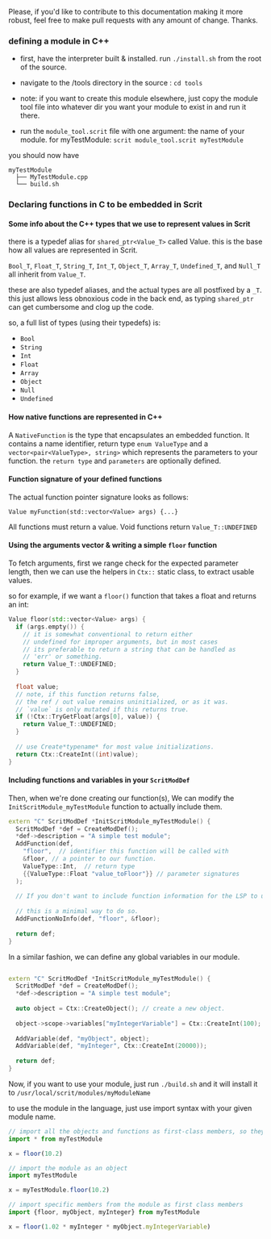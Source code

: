 
Please, if you'd like to contribute to this documentation making it more robust, feel free to make pull requests with any amount of change.
Thanks.


### defining a module in C++

- first, have the interpreter built & installed. run `./install.sh` from the root of the source.

- navigate to the /tools directory in the source : `cd tools`
- note: if you want to create this module elsewhere, just copy the module tool file into whatever dir you want your module to exist in and run it there.

- run the `module_tool.scrit` file with one argument: the name of your module. for myTestModule: `scrit module_tool.scrit myTestModule` 

you should now have
 
``` 
myTestModule
  ├── MyTestModule.cpp
  └── build.sh
```

### Declaring functions in C to be embedded in Scrit

#### Some info about the C++ types that we use to represent values in Scrit

there is a typedef alias for `shared_ptr<Value_T>` called Value.
this is the base how all values are represented in Scrit.

`Bool_T`, `Float_T`, `String_T`, `Int_T`, `Object_T`, `Array_T`, `Undefined_T`, and `Null_T` all inherit from `Value_T`.

these are also typedef aliases, and the actual types are all postfixed by a `_T`. this just allows less obnoxious code in the back end, as typing
`shared_ptr` can get cumbersome and clog up the code.

so, a full list of types (using their typedefs) is:

- `Bool`
- `String`
- `Int`
- `Float`
- `Array`
- `Object`
- `Null`
- `Undefined`

#### How native functions are represented in C++

A `NativeFunction` is the type that encapsulates an embedded function.
It contains a name identifier, return type `enum ValueType` and a
`vector<pair<ValueType>, string>` which represents the parameters
to your function. the `return type` and `parameters` are optionally defined.


#### Function signature of your defined functions
The actual function pointer signature looks as follows:

`Value myFunction(std::vector<Value> args) {...}`

All functions must return a value. Void functions return `Value_T::UNDEFINED`


#### Using the arguments vector & writing a simple `floor` function
To fetch arguments, first we range check for the expected parameter length,
then we can use the helpers in `Ctx::` static class, to extract usable values.

so for example, if we want a `floor()` function that takes a float and returns an int:

```cpp
Value floor(std::vector<Value> args) {
  if (args.empty()) {
    // it is somewhat conventional to return either
    // undefined for improper arguments, but in most cases 
    // its preferable to return a string that can be handled as
    // 'err' or something.
    return Value_T::UNDEFINED;
  }
  
  float value;
  // note, if this function returns false,
  // the ref / out value remains uninitialized, or as it was.
  // `value` is only mutated if this returns true.
  if (!Ctx::TryGetFloat(args[0], value)) {
    return Value_T::UNDEFINED;
  }
  
  // use Create*typename* for most value initializations.
  return Ctx::CreateInt((int)value);
}

```
  
#### Including functions and variables in your `ScritModDef`
Then, when we're done creating our function(s), We can modify the `InitScritModule_myTestModule` function to actually include them.

``` cpp
extern "C" ScritModDef *InitScritModule_myTestModule() {
  ScritModDef *def = CreateModDef();
  *def->description = "A simple test module";
  AddFunction(def,
    "floor",  // identifier this function will be called with
    &floor, // a pointer to our function.
    ValueType::Int,  // return type
    {{ValueType::Float "value_toFloor"}} // parameter signatures
  );
  
  // If you don't want to include function information for the LSP to use for auto complete etc
  
  // this is a minimal way to do so.
  AddFunctionNoInfo(def, "floor", &floor);
  
  return def;
}

```

In a similar fashion, we can define any global variables in our module.

```cpp

extern "C" ScritModDef *InitScritModule_myTestModule() {
  ScritModDef *def = CreateModDef();
  *def->description = "A simple test module";
  
  auto object = Ctx::CreateObject(); // create a new object.
  
  object->scope->variables["myIntegerVariable"] = Ctx::CreateInt(100); // add a member to the object called myIntegerVariable
  
  AddVariable(def, "myObject", object);
  AddVariable(def, "myInteger", Ctx::CreateInt(20000));
  
  return def;
}

```

Now, if you want to use your module, just run `./build.sh` and it will install it to `/usr/local/scrit/modules/myModuleName`

to use the module in the language, just use import syntax with your given module name.


``` ts 
// import all the objects and functions as first-class members, so theyre avaiable in this scope with no prefix.
import * from myTestModule

x = floor(10.2)

// import the module as an object
import myTestModule

x = myTestModule.floor(10.2)

// import specific members from the module as first class members
import {floor, myObject, myInteger} from myTestModule

x = floor(1.02 * myInteger * myObject.myIntegerVariable)

```





